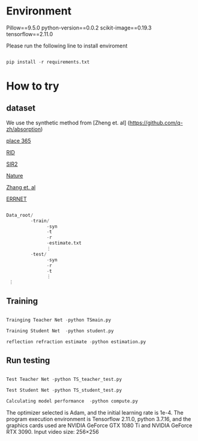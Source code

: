 




# Environment

Pillow==9.5.0
python-version==0.0.2
scikit-image==0.19.3
tensorflow==2.11.0

Please run the following line to install enviroment
```python

pip install -r requirements.txt

```

# How to try



## dataset 
We use the synthetic method from [Zheng et. al] (https://github.com/q-zh/absorption)

[place 365](https://github.com/CSAILVision/places365)

[RID](https://github.com/USTCPCS/CVPR2018_attention)

[SIR2](https://www.dropbox.com/scl/fi/qgg1whla1jb3a9cgis18l/SIR2.zip?rlkey=kmhrc2uk63be2s9hzr43gc3hm&e=1&st=cfsh8sol&dl=0)

[Nature](https://github.com/JHL-HUST/IBCLN)

[Zhang et. al](https://github.com/ceciliavision/perceptual-reflection-removal)

[ERRNET](https://github.com/Vandermode/ERRNet)


```python

Data_root/
         -train/
               -syn
               -t
               -r
               -estimate.txt
               ⋮
         -test/
               -syn
               -r
               -t
               ⋮
 ⋮

```

## Training
```python

Trainging Teacher Net -python TSmain.py

Training Student Net  -python student.py

reflection refraction estimate -python estimation.py

```

## Run testing
```python

Test Teacher Net -python TS_teacher_test.py

Test Student Net -python TS_student_test.py

Calculating model performance  -python compute.py

```



The optimizer selected is Adam, and the initial learning rate is 1e-4. The program execution environment is Tensorflow 2.11.0, python 3.7.16, and the graphics cards used are NVIDIA GeForce GTX 1080 Ti and NVIDIA GeForce RTX 3090. Input video size: 256×256
